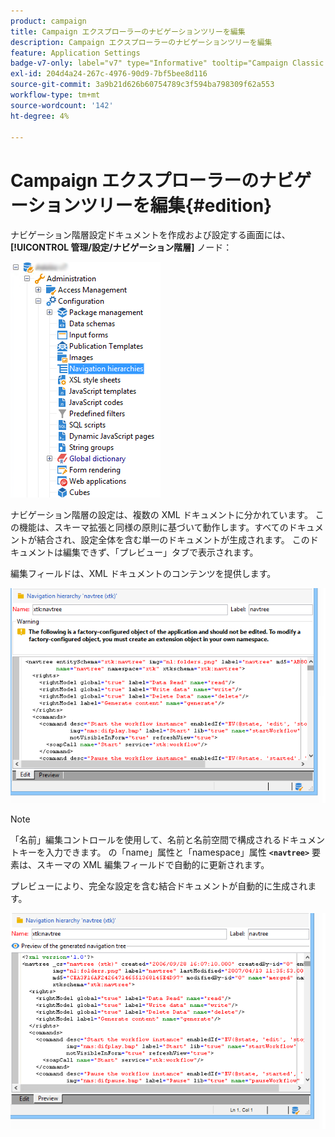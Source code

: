 ```yaml
---
product: campaign
title: Campaign エクスプローラーのナビゲーションツリーを編集
description: Campaign エクスプローラーのナビゲーションツリーを編集
feature: Application Settings
badge-v7-only: label="v7" type="Informative" tooltip="Campaign Classic v7 にのみ適用されます"
exl-id: 204d4a24-267c-4976-90d9-7bf5bee8d116
source-git-commit: 3a9b21d626b60754789c3f594ba798309f62a553
workflow-type: tm+mt
source-wordcount: '142'
ht-degree: 4%

---
```



# Campaign エクスプローラーのナビゲーションツリーを編集{#edition}

ナビゲーション階層設定ドキュメントを作成および設定する画面には、 **[!UICONTROL 管理/設定/ナビゲーション階層]** ノード：

![](assets/d_ncs_integration_navigation_arbo.png)

ナビゲーション階層の設定は、複数の XML ドキュメントに分かれています。 この機能は、スキーマ拡張と同様の原則に基づいて動作します。すべてのドキュメントが結合され、設定全体を含む単一のドキュメントが生成されます。 このドキュメントは編集できず、「プレビュー」タブで表示されます。

編集フィールドは、XML ドキュメントのコンテンツを提供します。

![](assets/d_ncs_integration_navigation_edit.png)

>[!NOTE]
>
>「名前」編集コントロールを使用して、名前と名前空間で構成されるドキュメントキーを入力できます。 の「name」属性と「namespace」属性 **`<navtree>`** 要素は、スキーマの XML 編集フィールドで自動的に更新されます。

プレビューにより、完全な設定を含む結合ドキュメントが自動的に生成されます。

![](assets/d_ncs_integration_navigation_preview.png)
